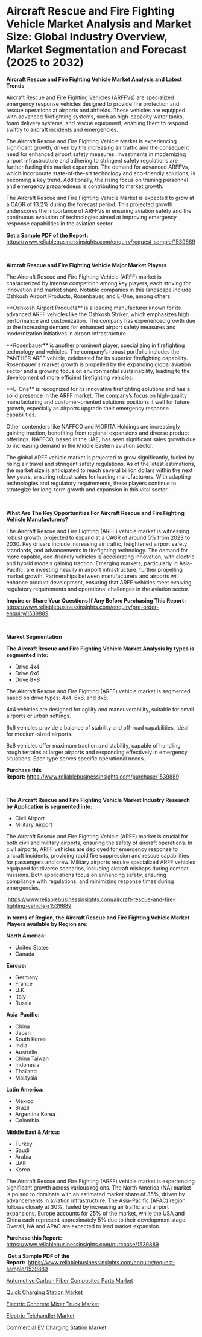 <p><h1>Aircraft Rescue and Fire Fighting Vehicle Market Analysis and Market Size: Global Industry Overview, Market Segmentation and Forecast (2025 to 2032)</h1></p><p><strong>Aircraft Rescue and Fire Fighting Vehicle Market Analysis and Latest Trends</strong></p>
<p><p>Aircraft Rescue and Fire Fighting Vehicles (ARFFVs) are specialized emergency response vehicles designed to provide fire protection and rescue operations at airports and airfields. These vehicles are equipped with advanced firefighting systems, such as high-capacity water tanks, foam delivery systems, and rescue equipment, enabling them to respond swiftly to aircraft incidents and emergencies.</p><p>The Aircraft Rescue and Fire Fighting Vehicle Market is experiencing significant growth, driven by the increasing air traffic and the consequent need for enhanced airport safety measures. Investments in modernizing airport infrastructure and adhering to stringent safety regulations are further fueling this market expansion. The demand for advanced ARFFVs, which incorporate state-of-the-art technology and eco-friendly solutions, is becoming a key trend. Additionally, the rising focus on training personnel and emergency preparedness is contributing to market growth.</p><p>The Aircraft Rescue and Fire Fighting Vehicle Market is expected to grow at a CAGR of 13.2% during the forecast period. This projected growth underscores the importance of ARFFVs in ensuring aviation safety and the continuous evolution of technologies aimed at improving emergency response capabilities in the aviation sector.</p></p>
<p><strong>Get a Sample PDF of the Report:&nbsp;</strong> <a href="https://www.reliablebusinessinsights.com/enquiry/request-sample/1539889?utm_campaign=115&utm_medium=2&utm_source=Github&utm_content=ia&utm_term=30032025&utm_id=aircraft-rescue-and-fire-fighting-vehicle">https://www.reliablebusinessinsights.com/enquiry/request-sample/1539889</a></p>
<p>&nbsp;</p>
<p><strong>Aircraft Rescue and Fire Fighting Vehicle Major Market Players</strong></p>
<p><p>The Aircraft Rescue and Fire Fighting Vehicle (ARFF) market is characterized by intense competition among key players, each striving for innovation and market share. Notable companies in this landscape include Oshkosh Airport Products, Rosenbauer, and E-One, among others. </p><p>**Oshkosh Airport Products** is a leading manufacturer known for its advanced ARFF vehicles like the Oshkosh Striker, which emphasizes high performance and customization. The company has experienced growth due to the increasing demand for enhanced airport safety measures and modernization initiatives in airport infrastructure.</p><p>**Rosenbauer** is another prominent player, specializing in firefighting technology and vehicles. The company’s robust portfolio includes the PANTHER ARFF vehicle, celebrated for its superior firefighting capability. Rosenbauer's market growth is propelled by the expanding global aviation sector and a growing focus on environmental sustainability, leading to the development of more efficient firefighting vehicles.</p><p>**E-One** is recognized for its innovative firefighting solutions and has a solid presence in the ARFF market. The company’s focus on high-quality manufacturing and customer-oriented solutions positions it well for future growth, especially as airports upgrade their emergency response capabilities.</p><p>Other contenders like NAFFCO and MORITA Holdings are increasingly gaining traction, benefiting from regional expansions and diverse product offerings. NAFFCO, based in the UAE, has seen significant sales growth due to increasing demand in the Middle Eastern aviation sector. </p><p>The global ARFF vehicle market is projected to grow significantly, fueled by rising air travel and stringent safety regulations. As of the latest estimations, the market size is anticipated to reach several billion dollars within the next few years, ensuring robust sales for leading manufacturers. With adapting technologies and regulatory requirements, these players continue to strategize for long-term growth and expansion in this vital sector.</p></p>
<p>&nbsp;</p>
<p><strong>What Are The Key Opportunities For Aircraft Rescue and Fire Fighting Vehicle Manufacturers?</strong></p>
<p><p>The Aircraft Rescue and Fire Fighting (ARFF) vehicle market is witnessing robust growth, projected to expand at a CAGR of around 5% from 2023 to 2030. Key drivers include increasing air traffic, heightened airport safety standards, and advancements in firefighting technology. The demand for more capable, eco-friendly vehicles is accelerating innovation, with electric and hybrid models gaining traction. Emerging markets, particularly in Asia-Pacific, are investing heavily in airport infrastructure, further propelling market growth. Partnerships between manufacturers and airports will enhance product development, ensuring that ARFF vehicles meet evolving regulatory requirements and operational challenges in the aviation sector.</p></p>
<p><strong>Inquire or Share Your Questions If Any Before Purchasing This Report:</strong> <a href="https://www.reliablebusinessinsights.com/enquiry/pre-order-enquiry/1539889?utm_campaign=115&utm_medium=2&utm_source=Github&utm_content=ia&utm_term=30032025&utm_id=aircraft-rescue-and-fire-fighting-vehicle">https://www.reliablebusinessinsights.com/enquiry/pre-order-enquiry/1539889</a></p>
<p>&nbsp;</p>
<p><strong>Market Segmentation</strong></p>
<p><strong>The Aircraft Rescue and Fire Fighting Vehicle Market Analysis by types is segmented into:</strong></p>
<p><ul><li>Drive 4x4</li><li>Drive 6x6</li><li>Drive 8×8</li></ul></p>
<p><p>The Aircraft Rescue and Fire Fighting (ARFF) vehicle market is segmented based on drive types: 4x4, 6x6, and 8x8. </p><p>4x4 vehicles are designed for agility and maneuverability, suitable for small airports or urban settings. </p><p>6x6 vehicles provide a balance of stability and off-road capabilities, ideal for medium-sized airports. </p><p>8x8 vehicles offer maximum traction and stability, capable of handling rough terrains at larger airports and responding effectively in emergency situations. Each type serves specific operational needs.</p></p>
<p><strong>Purchase this Report:&nbsp;</strong><a href="https://www.reliablebusinessinsights.com/purchase/1539889?utm_campaign=115&utm_medium=2&utm_source=Github&utm_content=ia&utm_term=30032025&utm_id=aircraft-rescue-and-fire-fighting-vehicle">https://www.reliablebusinessinsights.com/purchase/1539889</a></p>
<p>&nbsp;</p>
<p><strong>The Aircraft Rescue and Fire Fighting Vehicle Market Industry Research by Application is segmented into:</strong></p>
<p><ul><li>Civil Airport</li><li>Military Airport</li></ul></p>
<p><p>The Aircraft Rescue and Fire Fighting Vehicle (ARFF) market is crucial for both civil and military airports, ensuring the safety of aircraft operations. In civil airports, ARFF vehicles are deployed for emergency response to aircraft incidents, providing rapid fire suppression and rescue capabilities for passengers and crew. Military airports require specialized ARFF vehicles equipped for diverse scenarios, including aircraft mishaps during combat missions. Both applications focus on enhancing safety, ensuring compliance with regulations, and minimizing response times during emergencies.</p></p>
<p><a href="https://www.reliablebusinessinsights.com/aircraft-rescue-and-fire-fighting-vehicle-r1539889?utm_campaign=115&utm_medium=2&utm_source=Github&utm_content=ia&utm_term=30032025&utm_id=aircraft-rescue-and-fire-fighting-vehicle">&nbsp;https://www.reliablebusinessinsights.com/aircraft-rescue-and-fire-fighting-vehicle-r1539889</a></p>
<p><strong>In terms of Region, the Aircraft Rescue and Fire Fighting Vehicle Market Players available by Region are:</strong></p>
<p>
    <p> <strong> North America: </strong>
        <ul>
            <li>United States</li>
            <li>Canada</li>
        </ul>
        </p> 
    <p> <strong> Europe: </strong>
        <ul>
            <li>Germany</li>
            <li>France</li>
            <li>U.K.</li>
            <li>Italy</li>
            <li>Russia</li>
        </ul>
        </p> 
    <p> <strong> Asia-Pacific: </strong>
        <ul>
            <li>China</li>
            <li>Japan</li>
            <li>South Korea</li>
            <li>India</li>
            <li>Australia</li>
            <li>China Taiwan</li>
            <li>Indonesia</li>
            <li>Thailand</li>
            <li>Malaysia</li>
        </ul>
        </p> 
    <p> <strong> Latin America: </strong>
        <ul>
            <li>Mexico</li>
            <li>Brazil</li>
            <li>Argentina Korea</li>
            <li>Colombia</li>
        </ul>
        </p> 
    <p> <strong> Middle East & Africa: </strong>
        <ul>
            <li>Turkey</li>
            <li>Saudi</li>
            <li>Arabia</li>
            <li>UAE</li>
            <li>Korea</li>
        </ul>
    </p>
    </p>
<p><p>The Aircraft Rescue and Fire Fighting (ARFF) vehicle market is experiencing significant growth across various regions. The North America (NA) market is poised to dominate with an estimated market share of 35%, driven by advancements in aviation infrastructure. The Asia-Pacific (APAC) region follows closely at 30%, fueled by increasing air traffic and airport expansions. Europe accounts for 25% of the market, while the USA and China each represent approximately 5% due to their development stage. Overall, NA and APAC are expected to lead market expansion.</p></p>
<p><strong>Purchase this Report: </strong><a href="https://www.reliablebusinessinsights.com/purchase/1539889?utm_campaign=115&utm_medium=2&utm_source=Github&utm_content=ia&utm_term=30032025&utm_id=aircraft-rescue-and-fire-fighting-vehicle">https://www.reliablebusinessinsights.com/purchase/1539889</a></p>
<p>&nbsp;<strong>Get a Sample PDF of the Report:&nbsp;&nbsp;</strong><a href="https://www.reliablebusinessinsights.com/enquiry/request-sample/1539889?utm_campaign=115&utm_medium=2&utm_source=Github&utm_content=ia&utm_term=30032025&utm_id=aircraft-rescue-and-fire-fighting-vehicle">https://www.reliablebusinessinsights.com/enquiry/request-sample/1539889</a></p>
<p><strong></strong></p>
<p><p><a href="https://github.com/ishikodehira/Market-Research-Report-List-1/blob/main/automotive-carbon-fiber-composites-parts-market.md?utm_campaign=115&utm_medium=2&utm_source=Github&utm_content=ia&utm_term=30032025&utm_id=aircraft-rescue-and-fire-fighting-vehicle">Automotive Carbon Fiber Composites Parts Market</a></p><p><a href="https://github.com/filinjaic7/Market-Research-Report-List-1/blob/main/quick-charging-station-market.md?utm_campaign=115&utm_medium=2&utm_source=Github&utm_content=ia&utm_term=30032025&utm_id=aircraft-rescue-and-fire-fighting-vehicle">Quick Charging Station Market</a></p><p><a href="https://github.com/klenaestien23/Market-Research-Report-List-1/blob/main/electric-concrete-mixer-truck-market.md?utm_campaign=115&utm_medium=2&utm_source=Github&utm_content=ia&utm_term=30032025&utm_id=aircraft-rescue-and-fire-fighting-vehicle">Electric Concrete Mixer Truck Market</a></p><p><a href="https://github.com/mismannely/Market-Research-Report-List-1/blob/main/electric-telehandler-market.md?utm_campaign=115&utm_medium=2&utm_source=Github&utm_content=ia&utm_term=30032025&utm_id=aircraft-rescue-and-fire-fighting-vehicle">Electric Telehandler Market</a></p><p><a href="https://github.com/tahjaylestro/Market-Research-Report-List-1/blob/main/commercial-ev-charging-station-market.md?utm_campaign=115&utm_medium=2&utm_source=Github&utm_content=ia&utm_term=30032025&utm_id=aircraft-rescue-and-fire-fighting-vehicle">Commercial EV Charging Station Market</a></p></p>